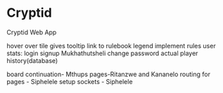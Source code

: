 # Cryptid
Cryptid Web App

hover over tile  gives tooltip
link to rulebook
legend
implement rules
user stats:
	login
	signup  Mukhathutsheli
	change password
	actual player history(database)

board continuation- Mthups
pages-Ritanzwe and Kananelo
routing for pages - Siphelele 
setup sockets - Siphelele

